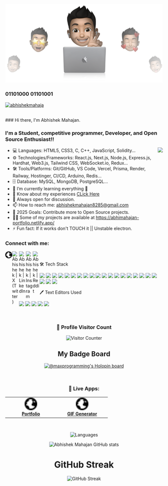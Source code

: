 
<p align="center">
  <img src="https://raw.githubusercontent.com/KevinPatel04/KevinPatel04/master/cover-thompson.png" alt="Cover Image" />
</p>

### 01101000 01101001

<p align="left"> 
    <a href="https://github.com/ryo-ma/github-profile-trophy"><img src="https://github-profile-trophy.vercel.app/?username=abhishekmahaja" alt="abhishekmahaja" /></a> 
</p>

<br>
### Hi there, I'm Abhishek Mahajan.

### I'm a Student, competitive programmer, Developer, and Open Source Enthusiast!!

<img align="right" src="coding-freak.gif" />

  - 💻 Languages: HTML5, CSS3, C, C++, JavaScript, Solidity...
  - ⚙️ Technologies/Frameworks: React.js, Next.js, Node.js, Express.js, Hardhat, Web3.js, Tailwind CSS, WebSocket.io, Redux...
  - 🛠️ Tools/Platforms: Git/GitHub, VS Code, Vercel, Prisma, Render, Railway, Hostinger, CI/CD, Arduino, Redis...
  - 🗄️ Database: MySQL, MongoDB, PostgreSQL...
- 🌱 I’m currently learning everything 🤣
- 📄 Know about my experiences [CLick Here](https://drive.google.com/file/d/1LrJSUH2zJxjDEJAn0gu78PzgWCXUOsT8/view?usp=sharing)
- 👯 Always open for discussion.
- 📫 How to reach me: abhishekmahajan8285@gmail.com
- 🥅 2025 Goals: Contribute more to Open Source projects.
- 👨‍💻 Some of my projects are available at https://abhimahajan-portfolio.netlify.app/
- ⚡ Fun fact: If it works don't TOUCH it || Unstable electron.


### Connect with me:

[<img align="left" alt="Abhishek | Portfolio" width="22px" src="https://raw.githubusercontent.com/iconic/open-iconic/master/svg/globe.svg" />](https://abhimahajan-portfolio.netlify.app/)
[<img align="left" alt="Abhishek | X (Twitter)" width="22px" src="https://cdn.jsdelivr.net/npm/simple-icons@v3/icons/twitter.svg" />](https://x.com/AbhiMahajan_001)
[<img align="left" alt="Abhishek | LinkedIn" width="22px" src="https://cdn.jsdelivr.net/npm/simple-icons@v3/icons/linkedin.svg" />](https://www.linkedin.com/in/abhi-abhi-451227241/)
[<img align="left" alt="Abhishek | Instagram" width="22px" src="https://cdn.jsdelivr.net/npm/simple-icons@v3/icons/instagram.svg" />](https://www.instagram.com/abhi_mahajan_100/)
[<img align="left" alt="Abhishek | Reddit" width="22px" src="https://cdn.jsdelivr.net/npm/simple-icons@v3/icons/reddit.svg" />](https://www.reddit.com/user/AbhiMahajan_100/)

<br>

🛠 Tech Stack

<p align="left"> <img src="https://img.shields.io/badge/JavaScript-323330?style=for-the-badge&logo=javascript&logoColor=F7DF1E" /> <img src="https://img.shields.io/badge/C-00599C?style=for-the-badge&logo=c&logoColor=white" /> <img src="https://img.shields.io/badge/C++-00599C?style=for-the-badge&logo=c%2B%2B&logoColor=white" /> <img src="https://img.shields.io/badge/Git-F05032?style=for-the-badge&logo=git&logoColor=white" /> <img src="https://img.shields.io/badge/GitHub-181717?style=for-the-badge&logo=github&logoColor=white" /> <img src="https://img.shields.io/badge/MySQL-4479A1?style=for-the-badge&logo=mysql&logoColor=white" /> <img src="https://img.shields.io/badge/MongoDB-4EA94B?style=for-the-badge&logo=mongodb&logoColor=white" /> <img src="https://img.shields.io/badge/React_Native-20232A?style=for-the-badge&logo=react&logoColor=61DAFB" /> <img src="https://img.shields.io/badge/Node.js-339933?style=for-the-badge&logo=nodedotjs&logoColor=white" /> <img src="https://img.shields.io/badge/Blockchain-0E0E0E?style=for-the-badge&logo=blockchaindotcom&logoColor=white" /> <img src="https://img.shields.io/badge/Solidity-363636?style=for-the-badge&logo=solidity&logoColor=white" /> <img src="https://img.shields.io/badge/Hedera-2A3A49?style=for-the-badge&logo=hedera-hashgraph&logoColor=white" /> <img src="https://img.shields.io/badge/Ethereum-3C3C3D?style=for-the-badge&logo=ethereum&logoColor=white" /> <img src="https://img.shields.io/badge/Tailwind_CSS-38B2AC?style=for-the-badge&logo=tailwind-css&logoColor=white" /> <img src="https://img.shields.io/badge/HTML5-E34F26?style=for-the-badge&logo=html5&logoColor=white" /> <img src="https://img.shields.io/badge/CSS3-1572B6?style=for-the-badge&logo=css3&logoColor=white" /> <img src="https://img.shields.io/badge/Flask-000000?style=for-the-badge&logo=flask&logoColor=white" /> <img src="https://img.shields.io/badge/Bootstrap-563D7C?style=for-the-badge&logo=bootstrap&logoColor=white" /> <img src="https://img.shields.io/badge/Markdown-000000?style=for-the-badge&logo=markdown&logoColor=white" /> <img src="https://img.shields.io/badge/Adobe_Photoshop-31A8FF?style=for-the-badge&logo=adobe-photoshop&logoColor=white" /> <img src="https://img.shields.io/badge/Microsoft_Excel-217346?style=for-the-badge&logo=microsoft-excel&logoColor=white" /> <img src="https://img.shields.io/badge/Microsoft_Word-2B579A?style=for-the-badge&logo=microsoft-word&logoColor=white" /> </p>

🖊️ Text Editors Used

<p align="left"> <img src="https://img.shields.io/badge/Visual_Studio_Code-007ACC?style=for-the-badge&logo=visual-studio-code&logoColor=white" /> <img src="https://img.shields.io/badge/Remix-000000?style=for-the-badge&logo=remix&logoColor=white" /> <img src="https://img.shields.io/badge/CodeSandbox-000000?style=for-the-badge&logo=codesandbox&logoColor=white" /> <img src="https://img.shields.io/badge/Atom-66595C?style=for-the-badge&logo=atom&logoColor=white" /> <img src="https://img.shields.io/badge/CodePen-000000?style=for-the-badge&logo=codepen&logoColor=white" /> </p>

<br>
<div align="center">
  <h3><b>📍 Profile Visitor Count</b></h3>
</div>
<div align=center>

<p align="center">   
  <img src="https://komarev.com/ghpvc/?username=abhishekmahaja&style=flat-square&color=blue" alt="Visitor Counter" />  
</p>


## My Badge Board

[![@maxprogramming's Holopin board](https://holopin.me/mayankkuthar8)](https://www.holopin.io/@mayankkuthar8)

<br />

[website]: https://mayankkuthar.github.io/CU-StudySpot/index.html
[youtube]: https://www.youtube.com/channel/UCne3T8OHtU0hBZq28SO1wyQ
[instagram]: https://www.instagram.com/mayankkuthar/
[linkedin]: https://www.linkedin.com/in/mayankkuthar/
[codechef]: https://www.codechef.com/users/kutharmayank
[stopstalk]: https://www.stopstalk.com/user/profile/mayankkuthar

<div align="center">


### 🚀 Live Apps:

<table>
  <tr>
    <td align="center" width="150">
      <a href="https://abhimahajan-portfolio.netlify.app/" target="_blank">
        <img src="https://raw.githubusercontent.com/iconic/open-iconic/master/svg/globe.svg" width="40px" alt="Portfolio" /><br/>
        <b>Portfolio</b>
      </a>
    </td>
    <td align="center" width="150">
      <a href="https://randamgifsgenerator.netlify.app/" target="_blank">
        <img src="https://raw.githubusercontent.com/iconic/open-iconic/master/svg/globe.svg" width="40px" alt="GIF Generator" /><br/>
        <b>GIF Generator</b>
      </a>
    </td>
  </tr>
</table>

<br/>
  
![Languages](https://github-readme-stats.vercel.app/api/top-langs?username=abhishekmahaja&theme=merko&show_icons=true&locale=en&layout=compact)
  
![Abhishek Mahajan GitHub stats](https://github-readme-stats.vercel.app/api?username=abhishekmahaja&theme=dracula)
  
[Themes]: <> (dark, radical, merko, gruvbox, tokyonight, onedark, cobalt, synthwave, highcontrast, dracula)
  
# GitHub Streak
![GitHub Streak](http://github-readme-streak-stats.herokuapp.com?user=abhishekmahaja&theme=merko)
